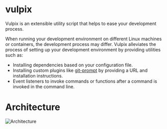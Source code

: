 # vulpix

Vulpix is an extensible utility script that helps to ease your development process.

When running your development environment on different Linux machines or containers, the development process may differ. Vulpix alleviates the process of setting up your development environment by providing utilities such as:
- Installing dependencies based on your configuration file.
- Installing custom plugins like [git-prompt](https://github.com/git/git/blob/master/contrib/completion/git-prompt.sh) by providing a URL and installation instructions.
- Event listeners to invoke commands or functions after a command is invoked in the command line.

# Architecture

![Architecture](docs/Architecture.jpg)